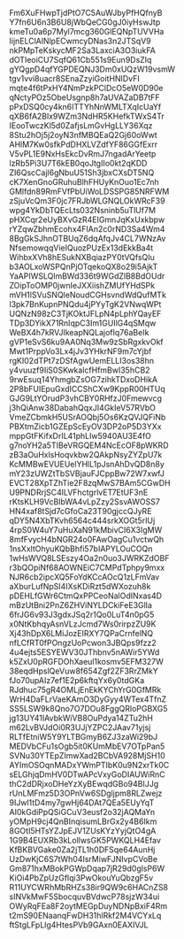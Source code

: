 Fm6XuFHwpTjdPtO7C5AuWJbyPfHQfnyB
Y7fn6U6n3B6U8jWbQeCG0gJ0iyHswJtp
kmeTu0a6p7Myl7mcg360GlEQNpTUVVHa
IijnELClAlNlpECwmcyDNas3n2JTSqV9
nkPMpTeKskycMF2Sa3LaxciA3O3iukFA
dOTIeoiCU7SqfQ61Cb551s9Eun9DsZIq
gYQgpD4qfYGPDEQNJ3Dm0xUQzW19vsmW
tgv1vvi8uacr8SEnaZzyiGoitHNIDvFI
mqte4f6tPxHY4NmPzkPClDcO5eW0D90e
qNctyPOz5ObeUsgnp8h7aUVAZaDB7tFF
pPxDSQ0cy4kn6ITTYhNnWMLTXqIcUaYf
qXB6fA2Blx9WZm3NdHR5KHefkTWxS4Tr
IEooTwczKl5d0ZafjsLmGvHgLLY36Xqz
8Stu2hOj5j2oyN3nfMBQEaQ2Gj60oWwt
AHlM7Kw0sfkPdDHXLVZdfYF86GGfExrr
V5vPL1E9NxHsEkcDvRmJ7ngadArYeetp
lzRb5Pi3U7T6kEB0qoJtgIIo0kt2qKDD
ZI6QscCajl6gNbuU51Sh3jbxCXsDT5NQ
cK7XenGnoGRuhuBlhFHUyKnOuo1Ec7nh
GMlfdn89RmFVfPbUiWoLDSSPG85NRFWM
zSjuVcQm3F0jc7FRJbWLGNQLOkWRcF39
wpg4YkDbTQEcLts032Nsninb5uTlUf7M
pHXCqr2eUyBXvGzR4EIGmnJqKxUxkbpw
rYZqwZbhmEcohx4FIAn2c0rND3Sa4Wm4
8BgGkSJhnOTBUqZ6dqAfqJv4CL7WNzAv
NfsemowqqVieIQuozPUzEx13dEkkBa4t
WihbxXVh8hESukNXBqiazPY0tVQfsQIu
b3AOLxoWSPQnPjOTqekoQX8o29i5AjkT
YaAPIWSLQlmBWd336t9WGdZlB8BdOUdr
ZOipToOMP0jwnIeJXXiishZMUfYHdSPk
mVH1lSVuSNQleNoudCGHsvndWdQufMTk
l3pk7BnKupnPNQdu4jPYyTgK2VNwqWPt
UQNzN98zC3TjKOktJFLpN4pLphYQayEF
TDp3DYikX71RnIqpC3Im1GUIlG4qSMqw
WeBX4h7kRVJIkeapNQLajofIq76aBeIk
gVP1eSvS6ku9AA0Nq3Mw9zSbRgxkvOkf
Mwt1PrppVo3Lx4jJv3YHkrNF9m7cYjbf
rgKI02dTPt7zDSfAgwUemELLI3os38hn
y4vuuzf9IiS0SKwkalcfHfmBwI35hCB2
9rwEsuq14YhmgbZsOG7zihkTDxoDHikA
2P8bFUIEpuGxdICCShCXw9KppR00HTUq
GJG9LtYOrudP3vhCBY0RHfzJ0Fmewvcg
j3hQiAnw38DabahQqxJI4GkIeV57RVbO
VmeZCbmkH5USrAOQbj5Os6KzQVJQFiNb
PBXtmZicb1GZEpScEyOV3DP2oP5D3YXx
mppGtFKifxDrIL41phLlw5940AU3E4fO
g7noYH2a5TIBeVRGQEM4NcEcOF8pWKRD
zB3aOuHxlsHoqvkbw2QAkpNsyZYZpU7k
KcMMBwEVUEUelYHlL1pJsnAhDvQD8n8y
mY23zUWZtTbSVBjauFJCppBw72W7xwfJ
EVCT28XpTZhTie2F8zqMwS7BAm5CGwDH
U9PNDRrjSC4lLVFhctgrlvET7EtUF3nE
rKtsKLH9VcBIbWA4vLpZzy2SsvAWOSS7
HN4xaf8tSjd7cGfoCa23T90gjccQJyRE
qDY5N4XbTKvh6564c444srkXOGt5rIUj
4rpS0W4uY7uHuXaN91kMbivCI6X3IgMW
8mfFvycH4bNGR24o0FAwOagCu1vctwQh
1nsXxltOhyuKQbBhfi57bIAPYLOuCOQn
1wHsWVQ8LSEszy4Oa2n0uo3JWRKZdOBF
r3bQOpiNf68AOWNEiC7CMPdTphpy9mxx
NJR6cb2ipcXQ5FoYdKCcAOcQ1zLFmVav
aXburLufNpSI4IXsKDiRzt5dWXozuh8k
pDEHLfGWr6CtmQxPPCeoNalOdINxas4D
mBzUtBni2PnZ6ZHViNYLDCkiFeE3GlIa
6frJG6v93J3gdxJSq2r1Qo0LuT4n0pG5
x0NtKbhqyAsnVLzJcmd7Ws0rirpzZU9K
Xj43hDpX6LMiJozEIRXY7QPaCrnfelNQ
nfLCfRT0fPOngzUoPcwon3JBQps9fzz2
4u4ejts5ESYEWV30JThbnv5nAWir5YWd
k5ZxU0pRGFDOhXaeul1kosmv5EFM327W
38eqdHpslQeVuw8f654Zgf2ZF3RrZMkY
fJo70upAIz7ef1E2p6kftqYx6y0tdGKa
RJdhuc75gR4OMLjEnEkKYChYrG0GfMRk
WrH4DaFLrVaeKAmO3DyGyy4WTex4TfnZ
SS5LSW9k8Qno7O7DOu8FggQRloPGBXG5
jg13UY41IAvbkWiVB8OuPdya14ZTu2hH
m62LvBVJdOi0R3UJjYZPC2JAav71yjsj
RLTfEtniW5Y9YLTBGmyB6ZJ3zaWi29bJ
MEDVbCFu1sOgb5it0KUmMbEV7OTpPan5
SVNu30YTEpZImwXad2BCbVA928MjSH10
AYImOSOqnMADxYWmPTIbK0u9N2xrTk0C
sELGhjqDmHV0DTwAPcVxyGoDIAUWiRnC
thC2dDRjxoDHeYzXyBEwqdGBo94BIJJg
rUnLMFmz5D3OPnVw6SDgljpm8RLZwejz
9IJwl1tD4my7gwHj64DAt7QEa5EUyYqT
AI0kGdiPpQSiGCuV3eusf2o32jAQMaYn
yOMpH9cj4QnBInqisumLBrGx2y4B6Ikm
8GOtI5HTsYZJpEJV1ZUsKYzYyjQtO4gA
1G9B4EUXRb3kLollwsGK5PWKQLH4Efav
KfBKBVGake0Za2jTL1h0DFSqe64AunHj
UzDwKjC6S7tWh04IsrMiwFJNIvpCVoBe
Gm871hxMBokPGWpDqap7jR29d0glsP6W
KiOi4PbZpUzGflqi3PwOkouYuQbzgF5v
R11UYCWRhMbRHZs38ir9QW9c6HACnZS8
sINVkMwF5SbocquvBVdwcP78sjzW34ui
OWyRqFEa8F2oytMEGpDuyNDNpBxiF4Rm
t2mS90ENaanqFwDH31hlRkf2M4VCYxLq
ftStgLFpLlg4HtesPVb9GAxn0EAXIVJL
